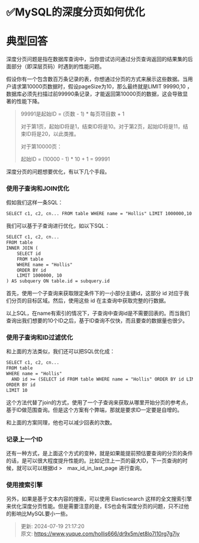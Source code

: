# ✅MySQL的深度分页如何优化

# 典型回答


深度分页问题是指在数据库查询中，当你尝试访问通过分页查询返回的结果集的后面部分（即深层页码）时遇到的性能问题。



假设你有一个包含数百万条记录的表，你想通过分页的方式来展示这些数据。当用户请求第10000页数据时，假设pageSize为10，那么最终就是LIMIT 99990,10 ，数据库必须先扫描过前99990条记录，才能返回第10000页的数据，这会导致显著的性能下降。



> 99991是起始ID = (页数 - 1) * 每页项目数 + 1 
>
> 对于第1页，起始ID将是1，结束ID将是10。对于第2页，起始ID将是11，结束ID将是20，以此类推。
>
> 对于第10000页：
>
> 起始ID = (10000 - 1) * 10 + 1 = 99991
>



深度分页的问题想要优化，有以下几个手段。



### 使用子查询和JOIN优化


假如我们这样一条SQL：



```latex
SELECT c1, c2, cn... FROM table WHERE name = "Hollis" LIMIT 1000000,10
```



我们可以基于子查询进行优化，如以下SQL：



```latex
SELECT c1, c2, cn...
FROM table
INNER JOIN (
    SELECT id
    FROM table
    WHERE name = "Hollis"
    ORDER BY id
    LIMIT 1000000, 10
) AS subquery ON table.id = subquery.id

```



首先，使用一个子查询来获取限定条件下的一小部分主键id，这部分 id 对应于我们分页的目标区域。然后，使用这些 id 在主查询中获取完整的行数据。



以上SQL，在name有索引的情况下，子查询中查询id是不需要回表的。而当我们查询出我们想要的10个ID之后，基于ID查询不仅快，而且要查的数据量也很少。





### 使用子查询和ID过滤优化


和上面的方法类似，我们还可以把SQL优化成：



```latex
SELECT c1, c2, cn...
FROM table
WHERE name = "Hollis"
  AND id >= (SELECT id FROM table WHERE name = "Hollis" ORDER BY id LIMIT 1000000, 1)
ORDER BY id
LIMIT 10

```





这个方法代替了join的方式，使用了一个子查询来获取从哪里开始分页的参考点，基于ID做范围查询。但是这个方案有个弊端，那就是要求ID一定要是自增的。



和上面的方案同理，他也可以减少回表的次数。



### 记录上一个ID


还有一种方式，是上面这个方式的变种，就是如果能提前预估要查询的分页的条件的话，是可以很大程度提升性能的。比如记住上一页的最大ID，下一页查询的时候，就可以可以根据id >　max_id_in_last_page 进行查询。





### 使用搜索引擎


另外，如果是基于文本内容的搜索，可以使用 Elasticsearch 这样的全文搜索引擎来优化深度分页性能。但是需要注意的是，ES也会有深度分页的问题，只不过他的影响比MySQL要小一些。





> 更新: 2024-07-19 21:17:20  
> 原文: <https://www.yuque.com/hollis666/dr9x5m/et8lo7l10rg7g7iy>